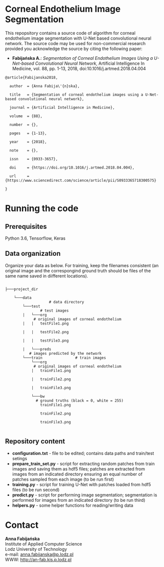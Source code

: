 # Corneal Endothelium Image Segmentation

<p>This repopsitory contains a source code of algorithm for corneal endothelium image segmentation with U-Net based convolutional neural network. The source code may be used for non-commercial research provided you acknowledge the source by citing the following paper:</p>

<ul>
<li> <b>Fabijańska A.</b>: <i>Segmentation of Corneal Endothelium Images Using a U-Net-based Convolutional Neural Network</i>, Artificial Intelligence In Medicine, vol. 88, pp. 1-13, 2018, doi:10.1016/j.artmed.2018.04.004
</ul>

<pre><code>@article{Fabijanska2018,<br>
  author  = {Anna Fabija\'{n}ska}, <br>
  title   = {Segmentation of corneal endothelium images using a U-Net-based convolutional neural network},<br>
  journal = {Artificial Intelligence in Medicine},<br>
  volume  = {88},<br>
  number  = {},<br>
  pages   = {1-13},<br>
  year 	  = {2018},<br>
  note 	  = {},</br>
  issn 	  = {0933-3657},<br>
  doi 	  = {https://doi.org/10.1016/j.artmed.2018.04.004}, <br>
  url 	  = {https://www.sciencedirect.com/science/article/pii/S0933365718300575}<br>
}</code></pre>

# Running the code

## Prerequisites

Python 3.6, Tensorflow, Keras  

## Data organization

Organize your data as below. For training, keep the filenames consistent (an original image and the correspongind ground truth should be files of the same name saved in diifferent locations).

<pre><code>
├───project_dir<br>
    └───data<br>                    # data directory
        └───test<br>                # test images
        |   └───org<br>             # original images of corneal endothelium
        |   |   testFile1.png <br>
        |   |   testFile2.png <br>
        |   |   testFile3.png <br>
        |   └───preds<br>           # images predicted by the network
        └───train               # train images
            └───org<br>             # original images of corneal endothelium
            |   trainFile1.png <br>
            |   trainFile2.png <br>
            |   trainFile3.png <br>
            └───bw<br>              # ground truths (black = 0, white = 255)
                trainFile1.png <br>
                trainFile2.png <br>
                trainFile3.png <br>
</code></pre>

## Repository content

<ul>
  <li> <b>configuration.txt</b> - file to be edited; contains data paths and train/test setings 
  <li> <b>prepare_train_set.py</b> - script for extracting random patches from train images and saving them as hdf5 files; patches are extracted from images from an indicated directory ensuring an equal number of patches sampled from each image (to be run first)
  <li> <b>training.py</b> - script for training U-Net with patches loaded from hdf5 files (to be run second)
<li> <b>predict.py</b> - script for performing image segmentation; segmentation is performed for images from an indicated directory (to be run third)
  <li> <b>helpers.py</b> - some helper functions for reading/writing data
</ul>

# Contact

<b>Anna Fabijańska</b> <br>
Institute of Applied Computer Science <br>
Lodz University of Technology <br>
e-mail: anna.fabijanska@p.lodz.pl <br>
WWW: http://an-fab.kis.p.lodz.pl
